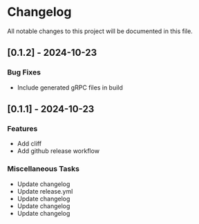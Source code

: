 # Changelog

All notable changes to this project will be documented in this file.

## [0.1.2] - 2024-10-23

### Bug Fixes

- Include generated gRPC files in build

## [0.1.1] - 2024-10-23

### Features

- Add cliff
- Add github release workflow

### Miscellaneous Tasks

- Update changelog
- Update release.yml
- Update changelog
- Update changelog
- Update changelog

<!-- generated by git-cliff -->
